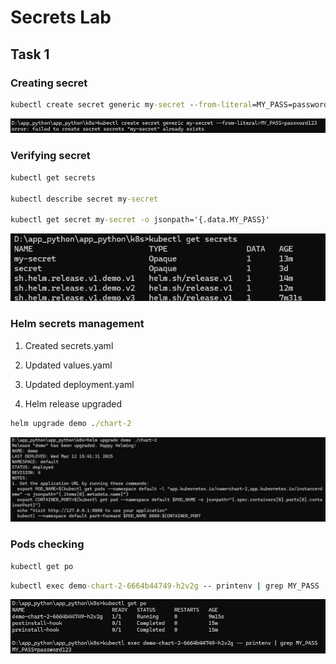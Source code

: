 # Secrets Lab

## Task 1

### Creating secret

```cmd
kubectl create secret generic my-secret --from-literal=MY_PASS=password123
```

![secret](img/secret_created.jpg)

### Verifying secret

```cmd
kubectl get secrets

kubectl describe secret my-secret

kubectl get secret my-secret -o jsonpath='{.data.MY_PASS}'
```

![verify_secret](img/secret_verified.jpg)

### Helm secrets management

1. Created secrets.yaml

2. Updated values.yaml

3. Updated deployment.yaml

4. Helm release upgraded

```cmd
helm upgrade demo ./chart-2
```

![manage_secret](img/secret_managed.jpg)

### Pods checking

```cmd
kubectl get po
```

```cmd
kubectl exec demo-chart-2-6664b44749-h2v2g -- printenv | grep MY_PASS
```

![check_secret](img/secret_checked.jpg)

